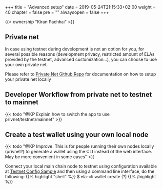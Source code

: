 +++
title = "Advanced setup"
date = 2019-05-24T21:15:33+02:00
weight = 40
chapter = false
pre = ""
alwaysopen = false
+++ 

{{< ownership "Kiran Pachhai" >}}

## Private net

In case using testnet during development is not an option for you, for several possible reasons (development privacy, restricted amount of ELAs provided by the testnet, advanced customization...), you can choose to use your own private net.

Please refer to <a href="https://github.com/cyber-republic/elastos-privnet">Private Net Github Repo</a> for documentation on how to setup your private net locally

## Developer Workflow from private net to testnet to mainnet
{{< todo "@KP Explain how to switch the app to use privnet/testnet/mainnet" >}}

## Create a test wallet using your own local node

{{< todo "@KP Improve. This is for people running their own nodes locally (privnet?) to generate a wallet using the CLI instead of the web interface. May be more convenient in some cases" >}}

Connect your local main chain node to testnet using configuration available at <a href="https://github.com/elastos/Elastos.ELA/blob/master/docs/testnet_config.json.sample">Testnet Config Sample</a> and then using a command line interface, do the following:
{{% highlight "shell" %}}
$ ela-cli wallet create (?)
{{% /highlight %}}

